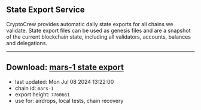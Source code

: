 ## State Export Service
CryptoCrew provides automatic daily state exports for all chains we validate. State export files can be used as genesis files and are a snapshot of the current blockchain state, including all validators, accounts, balances and delegations.

---
**Download: [mars-1 state export](https://dl-eu2.ccvalidators.com/SERVICE/mars/mars-1_export_7760661.json)**
---

- last updated: Mon Jul 08 2024 13:22:00
- chain id: `mars-1`
- export height: `7760661`
- use for: airdrops, local tests, chain recovery

